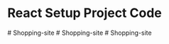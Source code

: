 # React Setup Project Code
#   S h o p p i n g - s i t e  
 #   S h o p p i n g - s i t e  
 #   S h o p p i n g - s i t e  
 